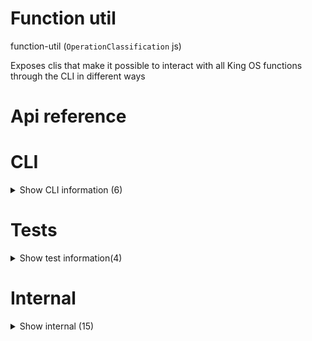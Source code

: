 # Function util

function-util (`OperationClassification` js)

Exposes clis that make it possible to interact with all King OS functions through the CLI in different ways




# Api reference

# CLI

<details><summary>Show CLI information (6)</summary>
    
  # doCli()




| Input      |    |    |
| ---------- | -- | -- |
| - | | |
| **Output** |    |    |



## main()

| Input      |    |    |
| ---------- | -- | -- |
| - | | |
| **Output** |    |    |



## 📄 doCli (unexported const)

## 📄 main (unexported const)

## 📄 message (unexported const)

## 📄 wordArray (unexported const)

  </details>

# Tests

<details><summary>Show test information(4)</summary>
    
  # chat()




| Input      |    |    |
| ---------- | -- | -- |
| - | | |
| **Output** |    |    |



## listen()

generates structured operations based on unstructured instructions

This is huge. we need to start somewhere though. Plan:

- all operations can be formatted as a word[] with specified order
- all words can have synonyms
- some operations can have aliases or different word orders that would mean the exact same
- speech to text is a prerequisite for speaking out instructions
- text to speech is already there

With this in place, we can define a structured way to do things.

1) find the right operation to apply
2) every parameter needs to be filled in (or use default) or we need to use a preset (from previous input logs). this can be some sort of conversation
3) the opo (operation output) can be added to context, if needed
4) the opi (operation input) can be added to presets, if needed

Can you imagine that? I am creating a script that runs all the time and listens and responds to anything I say. My own Siri, but much more powerful. It seems hard, but if you look at it, it's actually just a different UI for all the things I already have. Among other things, it will make it possible to work while doing anything.

The power lies in being able to recursively ask for all the parameters. if you provide a new operation instead of a value, it will ask for all its parameters in order to continue.

This conversation could actually be used to generate code! It's kind of `context.reverse().map(createTsLine);` In fact, if we can make that, we can maybe even reverse code into conversations as well! This is insanely powerful.


| Input      |    |    |
| ---------- | -- | -- |
| {
  instruction,
  context,
} | { instruction: string, <br />context: { instruction: string, <br />output: {  }, <br />references: string[], <br /> }[], <br /> } |  |
| **Output** | { operation: string, <br />input: {  }, <br />certainty: number, <br /> }[]   |    |



## 📄 chat (unexported const)

## 📄 listen (exported const)

generates structured operations based on unstructured instructions

This is huge. we need to start somewhere though. Plan:

- all operations can be formatted as a word[] with specified order
- all words can have synonyms
- some operations can have aliases or different word orders that would mean the exact same
- speech to text is a prerequisite for speaking out instructions
- text to speech is already there

With this in place, we can define a structured way to do things.

1) find the right operation to apply
2) every parameter needs to be filled in (or use default) or we need to use a preset (from previous input logs). this can be some sort of conversation
3) the opo (operation output) can be added to context, if needed
4) the opi (operation input) can be added to presets, if needed

Can you imagine that? I am creating a script that runs all the time and listens and responds to anything I say. My own Siri, but much more powerful. It seems hard, but if you look at it, it's actually just a different UI for all the things I already have. Among other things, it will make it possible to work while doing anything.

The power lies in being able to recursively ask for all the parameters. if you provide a new operation instead of a value, it will ask for all its parameters in order to continue.

This conversation could actually be used to generate code! It's kind of `context.reverse().map(createTsLine);` In fact, if we can make that, we can maybe even reverse code into conversations as well! This is insanely powerful.
  </details>

# Internal

<details><summary>Show internal (15)</summary>
    
  # converse()

this is the `yo` cli. takes a message


| Input      |    |    |
| ---------- | -- | -- |
| searchMessage | string |  |
| **Output** |    |    |



## executeSdkFunction()

| Input      |    |    |
| ---------- | -- | -- |
| operationString | string |  |,| parameters (optional) | string[] |  |
| **Output** |    |    |



## getCachedExportedFunctions()

| Input      |    |    |
| ---------- | -- | -- |
| - | | |
| **Output** |    |    |



## getMenu()

| Input      |    |    |
| ---------- | -- | -- |
| - | | |
| **Output** |    |    |



## getSdkFunctionPaths()

| Input      |    |    |
| ---------- | -- | -- |
| - | | |
| **Output** |    |    |



## getSdkKeys()

| Input      |    |    |
| ---------- | -- | -- |
| - | | |
| **Output** | { success: boolean, <br />response: {  }, <br /> }   |    |



## listen()

generates structured operations based on unstructured instructions

This is huge. we need to start somewhere though. Plan:

- all operations can be formatted as a word[] with specified order
- all words can have synonyms
- some operations can have aliases or different word orders that would mean the exact same
- speech to text is a prerequisite for speaking out instructions
- text to speech is already there

With this in place, we can define a structured way to do things.

1) find the right operation to apply
2) every parameter needs to be filled in (or use default) or we need to use a preset (from previous input logs). this can be some sort of conversation
3) the opo (operation output) can be added to context, if needed
4) the opi (operation input) can be added to presets, if needed

Can you imagine that? I am creating a script that runs all the time and listens and responds to anything I say. My own Siri, but much more powerful. It seems hard, but if you look at it, it's actually just a different UI for all the things I already have. Among other things, it will make it possible to work while doing anything.

The power lies in being able to recursively ask for all the parameters. if you provide a new operation instead of a value, it will ask for all its parameters in order to continue.

This conversation could actually be used to generate code! It's kind of `context.reverse().map(createTsLine);` In fact, if we can make that, we can maybe even reverse code into conversations as well! This is insanely powerful.


| Input      |    |    |
| ---------- | -- | -- |
| {
  instruction,
  context,
} | { instruction: string, <br />context: { instruction: string, <br />output: {  }, <br />references: string[], <br /> }[], <br /> } |  |
| **Output** | { operation: string, <br />input: {  }, <br />certainty: number, <br /> }[]   |    |



## 🔹 FnMatch

Properties: 

 | Name | Type | Description |
|---|---|---|
| operationName  | null |  |
| projectRelativePath  | string |  |
| operationRelativePath (optional) | string |  |
| id  | string |  |
| name  | string |  |
| slug  | string |  |
| operationRelativeTypescriptFilePath  | string |  |
| canCache (optional) | boolean |  |
| isGetApi (optional) | boolean |  |
| isPostApi (optional) | boolean |  |
| isExported  | boolean |  |
| isApiExposed  | boolean |  |
| publicAuthorization  | array |  |
| runEveryPeriod (optional) | string |  |
| description (optional) | string |  |
| rawText (optional) | string |  |
| commentsInside  | array |  |
| returnType  | object |  |
| parameters (optional) | array |  |
| size  | object |  |
| commentSize (optional) | object |  |
| codeSize (optional) | object |  |
| cumulativeSize (optional) | object |  |
| cumulativeCommentSize (optional) | object |  |
| cumulativeCodeSize (optional) | object |  |
| maxIndentationDepth  | number |  |
| dependantFiles (optional) | array |  |
| price (optional) | number |  |
| matcher  | string |  |
| relativeOperationPath  | string |  |



## 📄 converse (exported const)

this is the `yo` cli. takes a message


## 📄 executeSdkFunction (exported const)

## 📄 getCachedExportedFunctions (exported const)

## 📄 getMenu (exported const)

## 📄 getSdkFunctionPaths (exported const)

## 📄 getSdkKeys (exported const)

## 📄 listen (exported const)

generates structured operations based on unstructured instructions

This is huge. we need to start somewhere though. Plan:

- all operations can be formatted as a word[] with specified order
- all words can have synonyms
- some operations can have aliases or different word orders that would mean the exact same
- speech to text is a prerequisite for speaking out instructions
- text to speech is already there

With this in place, we can define a structured way to do things.

1) find the right operation to apply
2) every parameter needs to be filled in (or use default) or we need to use a preset (from previous input logs). this can be some sort of conversation
3) the opo (operation output) can be added to context, if needed
4) the opi (operation input) can be added to presets, if needed

Can you imagine that? I am creating a script that runs all the time and listens and responds to anything I say. My own Siri, but much more powerful. It seems hard, but if you look at it, it's actually just a different UI for all the things I already have. Among other things, it will make it possible to work while doing anything.

The power lies in being able to recursively ask for all the parameters. if you provide a new operation instead of a value, it will ask for all its parameters in order to continue.

This conversation could actually be used to generate code! It's kind of `context.reverse().map(createTsLine);` In fact, if we can make that, we can maybe even reverse code into conversations as well! This is insanely powerful.
  </details>

